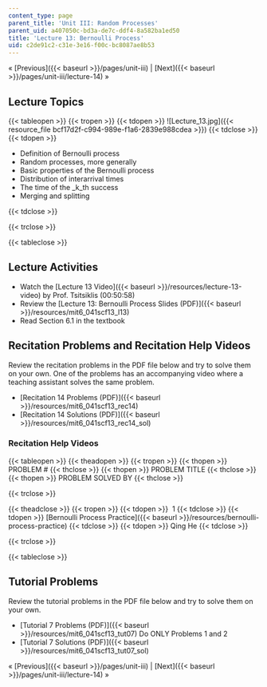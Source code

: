 ```yaml
---
content_type: page
parent_title: 'Unit III: Random Processes'
parent_uid: a407050c-bd3a-de7c-ddf4-8a582ba1ed50
title: 'Lecture 13: Bernoulli Process'
uid: c2de91c2-c31e-3e16-f00c-bc8087ae8b53
---
```


« [Previous]({{< baseurl >}}/pages/unit-iii) | [Next]({{< baseurl >}}/pages/unit-iii/lecture-14) »

Lecture Topics
--------------

{{< tableopen >}}
{{< tropen >}}
{{< tdopen >}}
![Lecture_13.jpg]({{< resource_file bcf17d2f-c994-989e-f1a6-2839e988cdea >}})
{{< tdclose >}}
{{< tdopen >}}


*   Definition of Bernoulli process
*   Random processes, more generally
*   Basic properties of the Bernoulli process
*   Distribution of interarrival times
*   The time of the _k_th success
*   Merging and splitting


{{< tdclose >}}

{{< trclose >}}

{{< tableclose >}}

Lecture Activities
------------------

*   Watch the [Lecture 13 Video]({{< baseurl >}}/resources/lecture-13-video) by Prof. Tsitsiklis (00:50:58)
*   Review the [Lecture 13: Bernoulli Process Slides (PDF)]({{< baseurl >}}/resources/mit6_041scf13_l13)
*   Read Section 6.1 in the textbook

Recitation Problems and Recitation Help Videos
----------------------------------------------

Review the recitation problems in the PDF file below and try to solve them on your own. One of the problems has an accompanying video where a teaching assistant solves the same problem.

*   [Recitation 14 Problems (PDF)]({{< baseurl >}}/resources/mit6_041scf13_rec14)
*   [Recitation 14 Solutions (PDF)]({{< baseurl >}}/resources/mit6_041scf13_rec14_sol)

### Recitation Help Videos

{{< tableopen >}}
{{< theadopen >}}
{{< tropen >}}
{{< thopen >}}
PROBLEM #
{{< thclose >}}
{{< thopen >}}
PROBLEM TITLE
{{< thclose >}}
{{< thopen >}}
PROBLEM SOLVED BY
{{< thclose >}}

{{< trclose >}}

{{< theadclose >}}
{{< tropen >}}
{{< tdopen >}}
 1
{{< tdclose >}}
{{< tdopen >}}
[Bernoulli Process Practice]({{< baseurl >}}/resources/bernoulli-process-practice)
{{< tdclose >}}
{{< tdopen >}}
Qing He
{{< tdclose >}}

{{< trclose >}}

{{< tableclose >}}

Tutorial Problems
-----------------

Review the tutorial problems in the PDF file below and try to solve them on your own.

*   [Tutorial 7 Problems (PDF)]({{< baseurl >}}/resources/mit6_041scf13_tut07) Do ONLY Problems 1 and 2
*   [Tutorial 7 Solutions (PDF)]({{< baseurl >}}/resources/mit6_041scf13_tut07_sol)

« [Previous]({{< baseurl >}}/pages/unit-iii) | [Next]({{< baseurl >}}/pages/unit-iii/lecture-14) »
